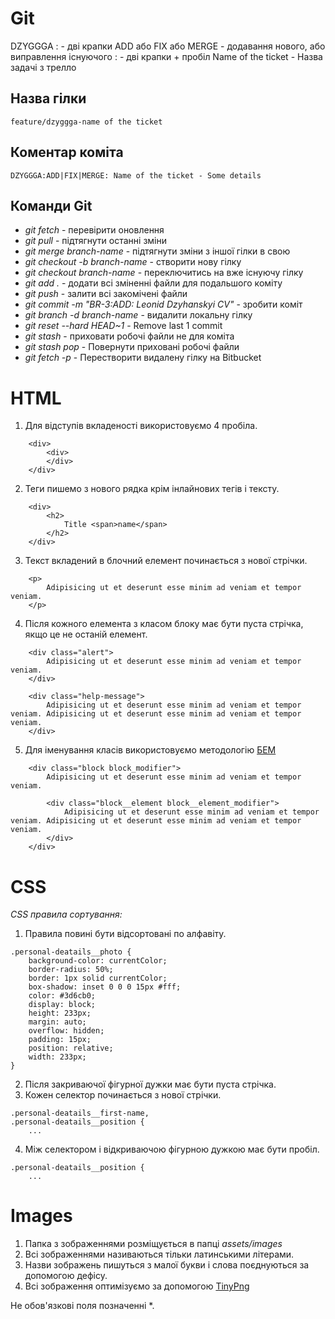 # Git

DZYGGGA
: - дві крапки
ADD або FIX або MERGE - додавання нового, або виправлення існуючого
:  - дві крапки + пробіл
Name of the ticket - Назва задачі з трелло

## Назва гілки
`feature/dzyggga-name of the ticket`

## Коментар коміта
`DZYGGGA:ADD|FIX|MERGE: Name of the ticket - Some details`

## Команди Git

- *git fetch* - перевірити оновлення
- *git pull* - підтягнути останні зміни
- *git merge branch-name* - підтягнути зміни з іншої гілки в свою
- *git checkout -b branch-name* - створити нову гілку
- *git checkout branch-name* - переключитись на вже існуючу гілку
- *git add .* - додати всі зміненні файли для подальшого коміту
- *git push* - залити всі закомічені файли
- *git commit -m "BR-3:ADD: Leonid Dzyhanskyi CV"* - зробити коміт
- *git branch -d branch-name* - видалити локальну гілку
- *git reset --hard HEAD~1* - Remove last 1 commit
- *git stash* - приховати робочі файли не для коміта
- *git stash pop* - Повернути приховані робочі файли
- *git fetch -p* - Перестворити видалену гілку на Bitbucket

# HTML

1. Для відступів вкладеності використовуємо 4 пробіла.
```
    <div>
        <div>
        </div>
    </div>
```
2. Теги пишемо з нового рядка крім інлайнових тегів і тексту.
```
    <div>
        <h2>
            Title <span>name</span>
        </h2>
    </div>
```
3. Текст вкладений в блочний елемент починається з нової стрічки.
```
    <p>
        Adipisicing ut et deserunt esse minim ad veniam et tempor veniam.
    </p>
```
4. Після кожного елемента з класом блоку має бути пуста стрічка, якщо це не останій елемент.
```
    <div class="alert">
        Adipisicing ut et deserunt esse minim ad veniam et tempor veniam.
    </div>

    <div class="help-message">
        Adipisicing ut et deserunt esse minim ad veniam et tempor veniam. Adipisicing ut et deserunt esse minim ad veniam et tempor veniam.
    </div>
```
5. Для іменування класів використовуємо методологію [БЕМ](https://ru.bem.info/methodology/quick-start/)
```
    <div class="block block_modifier">
        Adipisicing ut et deserunt esse minim ad veniam et tempor veniam.

        <div class="block__element block__element_modifier">
            Adipisicing ut et deserunt esse minim ad veniam et tempor veniam. Adipisicing ut et deserunt esse minim ad veniam et tempor veniam.
        </div>
    </div>
```

# CSS

*CSS правила сортування:*
1. Правила повині бути відсортовані по алфавіту.
```
.personal-deatails__photo {
    background-color: currentColor;
    border-radius: 50%;
    border: 1px solid currentColor;
    box-shadow: inset 0 0 0 15px #fff;
    color: #3d6cb0;
    display: block;
    height: 233px;
    margin: auto;
    overflow: hidden;
    padding: 15px;
    position: relative;
    width: 233px;
}

```
2. Після закриваючої фігурної дужки має бути пуста стрічка.
3. Кожен селектор починається з нової стрічки.
```
.personal-deatails__first-name,
.personal-deatails__position {
    ...

```
4. Між селектором і відкриваючою фігурною дужкою має бути пробіл.
```
.personal-deatails__position {
    ...
```

# Images

1. Папка з зображеннями розміщується в папці *assets/images*
2. Всі зображеннями називаються тільки латинськими літерами.
3. Назви зображень пишуться з малої букви і слова поєднуються за допомогою дефісу.
4. Всі зображення оптимізуємо за допомогою [TinyPng](https://tinypng.com/)

Не обов'язкові поля позначенні *.
